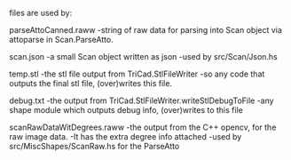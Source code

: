 files are used by:

parseAttoCanned.raww
-string of raw data for parsing into Scan object via attoparse in Scan.ParseAtto.

scan.json
-a small Scan object written as json
-used by src/Scan/Json.hs

temp.stl
-the stl file output from TriCad.StlFileWriter
-so any code that outputs the final stl file, (over)writes this file.

debug.txt
-the output from TriCad.StlFileWriter.writeStlDebugToFile
-any shape module which outputs debug info, (over)writes to this file

scanRawDataWitDegrees.raww
-the output from the C++ opencv, for the raw image data.
-It has the extra degree info attached
-used by src/MiscShapes/ScanRaw.hs for the ParseAtto